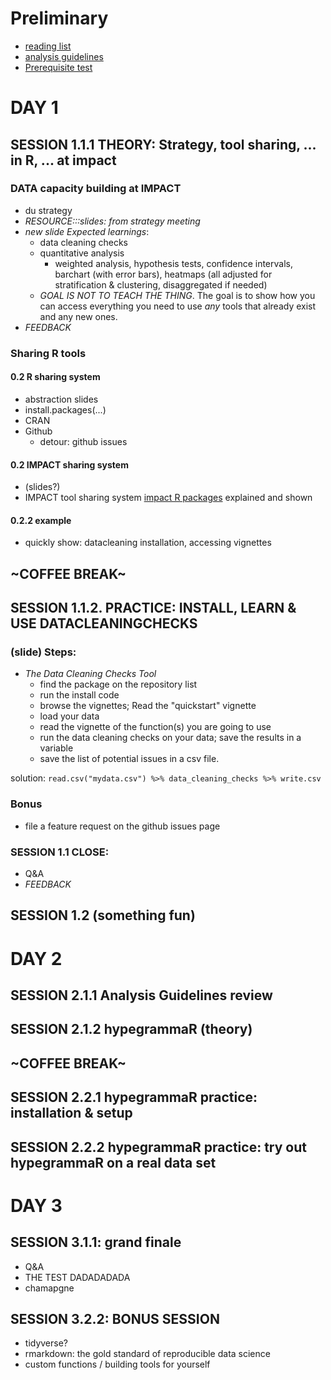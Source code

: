 


# Preliminary

- [reading list](https://rpubs.com/impact_dataunit/462828)
- [analysis guidelines](https://docs.google.com/document/d/1979hEu6N9d_nIHwkq3AhvLDww1-_eXys808q81WewZ0/edit)
- [Prerequisite test](https://docs.google.com/forms/d/1M8AsrlvWB9LF83NTDTA_hdNmgnY935Z_ejjryRwzLuA/edit?usp=forms_home&ths=true)

# DAY 1

## SESSION 1.1.1 THEORY: Strategy, tool sharing, ... in R, ... at impact

### DATA capacity building at IMPACT
- du strategy 
- *RESOURCE:::slides: from strategy meeting*
- *new slide Expected learnings*:
	- data cleaning checks
	- quantitative analysis
		- weighted analysis, hypothesis tests, confidence intervals, barchart (with error bars), heatmaps (all adjusted for stratification & clustering, disaggregated if needed)
	- _GOAL IS NOT TO TEACH THE THING_. The goal is to show how you can access everything you need to use _any_ tools that already exist and any new ones.
- _FEEDBACK_

### Sharing R tools

#### 0.2 R sharing system
- abstraction slides
- install.packages(...)
- CRAN
- Github
	- detour: github issues

#### 0.2 IMPACT sharing system 
- (slides?)
- IMPACT tool sharing system [impact R packages](https://rpubs.com/impact_dataunit/462794) explained and shown

#### 0.2.2 example
- quickly show: datacleaning installation, accessing vignettes

## ~COFFEE BREAK~

## SESSION 1.1.2. PRACTICE: INSTALL, LEARN & USE DATACLEANINGCHECKS 

### (slide) Steps:
- _The Data Cleaning Checks Tool_
	- find the package on the repository list
	- run the install code
	- browse the vignettes; Read the "quickstart" vignette
	- load your data
	- read the vignette of the function(s) you are going to use
	- run the data cleaning checks on your data; save the results in a variable
	- save the list of potential issues in a csv file.

solution: `read.csv("mydata.csv") %>% data_cleaning_checks %>% write.csv`

### Bonus
- file a feature request on the github issues page

### SESSION 1.1 CLOSE: 
- Q&A
- _FEEDBACK_


## SESSION 1.2 (something fun)

# DAY 2

## SESSION 2.1.1 Analysis Guidelines review

## SESSION 2.1.2 hypegrammaR (theory)

## ~COFFEE BREAK~

## SESSION 2.2.1 hypegrammaR practice: installation & setup

## SESSION 2.2.2 hypegrammaR practice: try out hypegrammaR on a real data set


# DAY 3
## SESSION 3.1.1: grand finale
- Q&A
- THE TEST DADADADADA
- chamapgne

## SESSION 3.2.2: BONUS SESSION
- tidyverse?
- rmarkdown: the gold standard of reproducible data science
- custom functions / building tools for yourself







